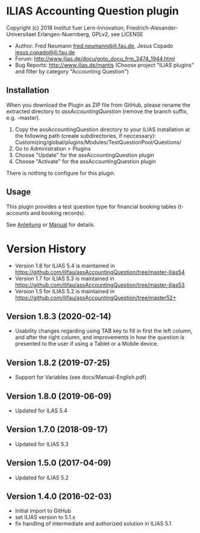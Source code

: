 ILIAS Accounting Question plugin
================================

Copyright (c) 2018 Institut fuer Lern-Innovation, Friedrich-Alexander-Universitaet Erlangen-Nuernberg,  GPLv2, see LICENSE 

- Author: Fred Neumann <fred.neumann@ili.fau.de>, Jesus Copado <jesus.copado@ili.fau.de>
- Forum: http://www.ilias.de/docu/goto_docu_frm_3474_1944.html
- Bug Reports: http://www.ilias.de/mantis (Choose project "ILIAS plugins" and filter by category "Accounting Question")

Installation
------------
When you download the Plugin as ZIP file from GitHub, please rename the extracted directory to *assAccountingQuestion* (remove the branch suffix, e.g. -master).

1. Copy the assAccountingQuestion directory to your ILIAS installation at the following path 
(create subdirectories, if neccessary):
Customizing/global/plugins/Modules/TestQuestionPool/Questions/
2. Go to Administration > Plugins
3. Choose "Update" for the assAccountingQuestion plugin
4. Choose "Activate" for the assAccountingQuestion plugin

There is nothing to configure for this plugin.

Usage
-----
This plugin provides a test question type for financial booking tables  (t-accounts and booking records).

See [Anleitung](docs/Anleitung-Deutsch.pdf) or [Manual](docs/Manual-English.pdf) for details.

Version History
===============
* Version 1.8 for ILIAS 5.4 is maintained in https://github.com/ilifau/assAccountingQuestion/tree/master-ilias54
* Version 1.7 for ILIAS 5.3 is maintained in https://github.com/ilifau/assAccountingQuestion/tree/master-ilias53
* Version 1.5 for ILIAS 5.2 is maintained in https://github.com/ilifau/assAccountingQuestion/tree/master52+

Version 1.8.3 (2020-02-14)
--------------------------
* Usability changes regarding using TAB key to fill in first the left column, and after the right column, and improvements in how the question is presented to the user if using a Tablet or a Mobile device.

Version 1.8.2 (2019-07-25)
--------------------------
* Support for Variables (see docs/Manual-English.pdf)

Version 1.8.0 (2019-06-09)
--------------------------
* Updated for ILAS 5.4

Version 1.7.0 (2018-09-17)
--------------------------
* Updated for ILIAS 5.3

Version 1.5.0 (2017-04-09)
--------------------------
* Updated for ILIAS 5.2

Version 1.4.0 (2016-02-03)
--------------------------
* Initial import to GitHub
* set ILIAS version to 5.1.x
* fix handling of intermediate and authorized solution in ILIAS 5.1
